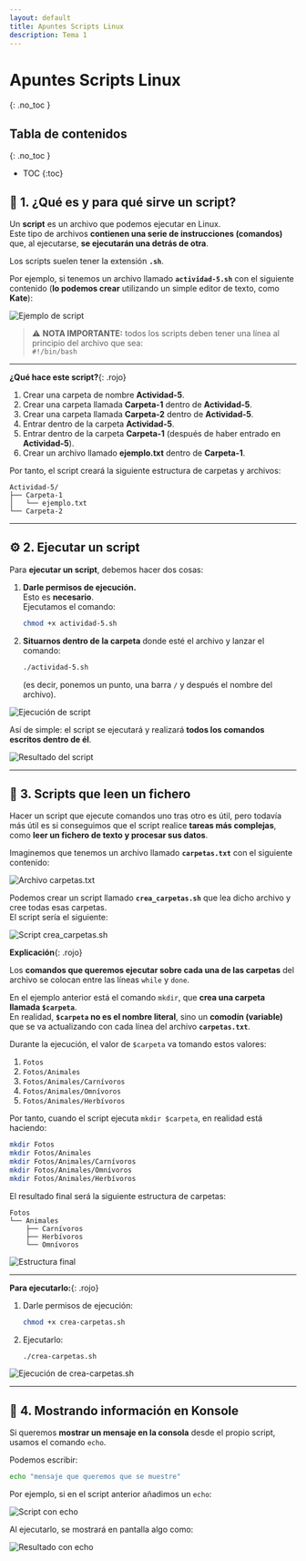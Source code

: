 ```yaml
---
layout: default
title: Apuntes Scripts Linux
description: Tema 1
---
```


# Apuntes Scripts Linux
{: .no_toc }

## Tabla de contenidos
{: .no_toc }

* TOC
{:toc}

## 🧠 1. ¿Qué es y para qué sirve un script?

Un **script** es un archivo que podemos ejecutar en Linux.  
Este tipo de archivos **contienen una serie de instrucciones (comandos)** que, al ejecutarse, **se ejecutarán una detrás de otra**.

Los scripts suelen tener la extensión **`.sh`**.

Por ejemplo, si tenemos un archivo llamado **`actividad-5.sh`** con el siguiente contenido (**lo podemos crear** utilizando un simple editor de texto, como **Kate**):

![Ejemplo de script](./capturas/apuntes_scripts_1.png)

> ⚠️ **NOTA IMPORTANTE:** todos los scripts deben tener una línea al principio del archivo que sea:  
> `#!/bin/bash`

---

**¿Qué hace este script?**{: .rojo}

1. Crear una carpeta de nombre **Actividad-5**.  
2. Crear una carpeta llamada **Carpeta-1** dentro de **Actividad-5**.  
3. Crear una carpeta llamada **Carpeta-2** dentro de **Actividad-5**.  
4. Entrar dentro de la carpeta **Actividad-5**.  
5. Entrar dentro de la carpeta **Carpeta-1** (después de haber entrado en **Actividad-5**).  
6. Crear un archivo llamado **ejemplo.txt** dentro de **Carpeta-1**.

Por tanto, el script creará la siguiente estructura de carpetas y archivos:

```
Actividad-5/
├── Carpeta-1
│   └── ejemplo.txt
└── Carpeta-2
```

---

## ⚙️ 2. Ejecutar un script

Para **ejecutar un script**, debemos hacer dos cosas:

1. **Darle permisos de ejecución.**  
   Esto es **necesario**.  
   Ejecutamos el comando:

   ```bash
   chmod +x actividad-5.sh
   ```

2. **Situarnos dentro de la carpeta** donde esté el archivo y lanzar el comando:

   ```bash
   ./actividad-5.sh
   ```

   (es decir, ponemos un punto, una barra `/` y después el nombre del archivo).

![Ejecución de script](./capturas/apuntes_scripts_2.png)

Así de simple: el script se ejecutará y realizará **todos los comandos escritos dentro de él**.

![Resultado del script](./capturas/apuntes_scripts_3.png)

---

## 📁 3. Scripts que leen un fichero

Hacer un script que ejecute comandos uno tras otro es útil, pero todavía más útil es si conseguimos que el script realice **tareas más complejas**, como **leer un fichero de texto y procesar sus datos**.

Imaginemos que tenemos un archivo llamado **`carpetas.txt`** con el siguiente contenido:

![Archivo carpetas.txt](./capturas/apuntes_scripts_4.png)

Podemos crear un script llamado **`crea_carpetas.sh`** que lea dicho archivo y cree todas esas carpetas.  
El script sería el siguiente:

![Script crea_carpetas.sh](./capturas/apuntes_scripts_5.png)

**Explicación**{: .rojo}

Los **comandos que queremos ejecutar sobre cada una de las carpetas** del archivo se colocan entre las líneas `while` y `done`.

En el ejemplo anterior está el comando `mkdir`, que **crea una carpeta llamada `$carpeta`**.  
En realidad, **`$carpeta` no es el nombre literal**, sino un **comodín (variable)** que se va actualizando con cada línea del archivo **`carpetas.txt`**.

Durante la ejecución, el valor de `$carpeta` va tomando estos valores:

1. `Fotos`  
2. `Fotos/Animales`  
3. `Fotos/Animales/Carnívoros`  
4. `Fotos/Animales/Omnívoros`  
5. `Fotos/Animales/Herbívoros`

Por tanto, cuando el script ejecuta `mkdir $carpeta`, en realidad está haciendo:

```bash
mkdir Fotos
mkdir Fotos/Animales
mkdir Fotos/Animales/Carnívoros
mkdir Fotos/Animales/Omnívoros
mkdir Fotos/Animales/Herbívoros
```

El resultado final será la siguiente estructura de carpetas:

```
Fotos
└── Animales
    ├── Carnívoros
    ├── Herbívoros
    └── Omnívoros
```

![Estructura final](./capturas/apuntes_scripts_7.png)

---

**Para ejecutarlo:**{: .rojo}

1. Darle permisos de ejecución:

   ```bash
   chmod +x crea-carpetas.sh
   ```

2. Ejecutarlo:

   ```bash
   ./crea-carpetas.sh
   ```

![Ejecución de crea-carpetas.sh](./capturas/apuntes_scripts_6.png)


---

## 💬 4. Mostrando información en Konsole

Si queremos **mostrar un mensaje en la consola** desde el propio script, usamos el comando `echo`.

Podemos escribir:

```bash
echo "mensaje que queremos que se muestre"
```

Por ejemplo, si en el script anterior añadimos un `echo`:

![Script con echo](./capturas/apuntes_scripts_8.png)

Al ejecutarlo, se mostrará en pantalla algo como:

![Resultado con echo](./capturas/apuntes_scripts_9.png)
